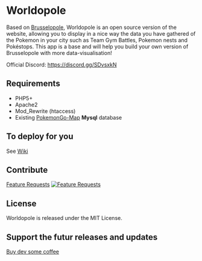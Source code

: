 # Worldopole

Based on [Brusselopole](http://www.brusselopole.be), Worldopole is an open source version of the website, allowing you to display in a nice way the data you have gathered of the Pokemon in your city such as Team Gym Battles, Pokemon nests and Pokéstops. This app is a base and will help you build your own version of Brusselopole with more data-visualisation! 

Official Discord: https://discord.gg/SDvsxkN

## Requirements

- PHP5+ 
- Apache2
- Mod_Rewrite (htaccess) 
- Existing [PokemonGo-Map](https://github.com/PokemonGoMap/PokemonGo-Map) **Mysql** database

## To deploy for you

See [Wiki](https://github.com/brusselopole/Worldopole/wiki)


## Contribute 

[Feature Requests](http://feathub.com/brusselopole/Worldopole)
[![Feature Requests](http://feathub.com/brusselopole/Worldopole?format=svg)](http://feathub.com/brusselopole/Worldopole)


## License

Worldopole is released under the MIT License.


## Support the futur releases and updates

[Buy dev some coffee]( https://ko-fi.com/A850A1T)

